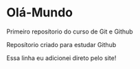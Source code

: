 # Olá-Mundo
 Primeiro reposítorio do curso de Git e Github
 
Reposítorio criado para estudar Github

Essa linha eu adicionei direto pelo site!
